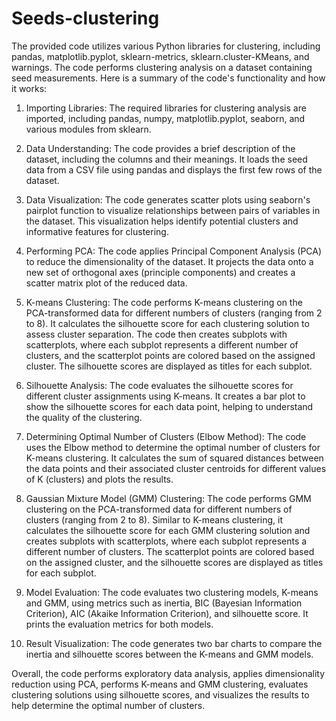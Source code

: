 # Seeds-clustering

The provided code utilizes various Python libraries for clustering, including pandas, matplotlib.pyplot, sklearn-metrics, sklearn.cluster-KMeans, and warnings. The code performs clustering analysis on a dataset containing seed measurements. Here is a summary of the code's functionality and how it works:

1. Importing Libraries: The required libraries for clustering analysis are imported, including pandas, numpy, matplotlib.pyplot, seaborn, and various modules from sklearn.

2. Data Understanding: The code provides a brief description of the dataset, including the columns and their meanings. It loads the seed data from a CSV file using pandas and displays the first few rows of the dataset.

3. Data Visualization: The code generates scatter plots using seaborn's pairplot function to visualize relationships between pairs of variables in the dataset. This visualization helps identify potential clusters and informative features for clustering.

4. Performing PCA: The code applies Principal Component Analysis (PCA) to reduce the dimensionality of the dataset. It projects the data onto a new set of orthogonal axes (principle components) and creates a scatter matrix plot of the reduced data.

5. K-means Clustering: The code performs K-means clustering on the PCA-transformed data for different numbers of clusters (ranging from 2 to 8). It calculates the silhouette score for each clustering solution to assess cluster separation. The code then creates subplots with scatterplots, where each subplot represents a different number of clusters, and the scatterplot points are colored based on the assigned cluster. The silhouette scores are displayed as titles for each subplot.

6. Silhouette Analysis: The code evaluates the silhouette scores for different cluster assignments using K-means. It creates a bar plot to show the silhouette scores for each data point, helping to understand the quality of the clustering.

7. Determining Optimal Number of Clusters (Elbow Method): The code uses the Elbow method to determine the optimal number of clusters for K-means clustering. It calculates the sum of squared distances between the data points and their associated cluster centroids for different values of K (clusters) and plots the results.

8. Gaussian Mixture Model (GMM) Clustering: The code performs GMM clustering on the PCA-transformed data for different numbers of clusters (ranging from 2 to 8). Similar to K-means clustering, it calculates the silhouette score for each GMM clustering solution and creates subplots with scatterplots, where each subplot represents a different number of clusters. The scatterplot points are colored based on the assigned cluster, and the silhouette scores are displayed as titles for each subplot.

9. Model Evaluation: The code evaluates two clustering models, K-means and GMM, using metrics such as inertia, BIC (Bayesian Information Criterion), AIC (Akaike Information Criterion), and silhouette score. It prints the evaluation metrics for both models.

10. Result Visualization: The code generates two bar charts to compare the inertia and silhouette scores between the K-means and GMM models.

Overall, the code performs exploratory data analysis, applies dimensionality reduction using PCA, performs K-means and GMM clustering, evaluates clustering solutions using silhouette scores, and visualizes the results to help determine the optimal number of clusters.
